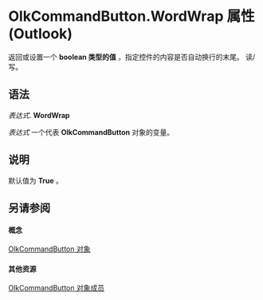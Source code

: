 
# OlkCommandButton.WordWrap 属性 (Outlook)

返回或设置一个 **boolean 类型的值** ，指定控件的内容是否自动换行的末尾。 读/写。


## 语法

 _表达式_. **WordWrap**

 _表达式_ 一个代表 **OlkCommandButton** 对象的变量。


## 说明

默认值为 **True** 。


## 另请参阅


#### 概念


[OlkCommandButton 对象](bb150211-d50a-130b-91f0-1129dba8f378.md)
#### 其他资源


[OlkCommandButton 对象成员](de26575e-23dc-f1f1-c64a-e58a4b1c51cb.md)